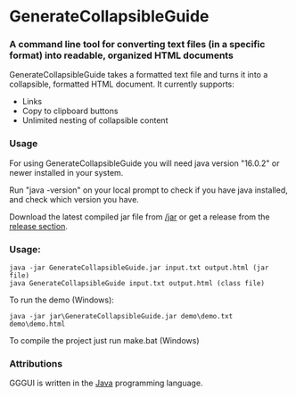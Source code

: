 # GenerateCollapsibleGuide
### A command line tool for converting text files (in a specific format) into readable, organized HTML documents

GenerateCollapsibleGuide takes a formatted text file and turns it into a collapsible, formatted HTML document.
It currently supports:
- Links
- Copy to clipboard buttons
- Unlimited nesting of collapsible content

### Usage

For using GenerateCollapsibleGuide you will need java version "16.0.2" or newer installed in your system.

Run "java -version" on your local prompt to check if you have java installed, and check which version you have.

Download the latest compiled jar file from [/jar](https://github.com/ldom22/GGGUI/tree/main/jar) or get a release from the [release section](https://github.com/ldom22/GGGUI/releases).

### Usage:

```
java -jar GenerateCollapsibleGuide.jar input.txt output.html (jar file)
java GenerateCollapsibleGuide input.txt output.html (class file)
```

To run the demo (Windows):

```
java -jar jar\GenerateCollapsibleGuide.jar demo\demo.txt demo\demo.html
```

To compile the project just run make.bat (Windows)

### Attributions

GGGUI is written in the [Java](http://www.java.com) programming language.
